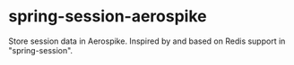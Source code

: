 # spring-session-aerospike
Store session data in Aerospike. Inspired by and based on Redis support in "spring-session".
